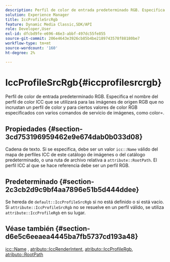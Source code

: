 ```yaml
---
description: Perfil de color de entrada predeterminado RGB. Especifica el nombre del perfil de color ICC que se utilizará para las imágenes de origen RGB que no incrustan un perfil de color y para ciertos valores de color RGB especificados con varios comandos de servicio de imágenes, como color=.
solution: Experience Manager
title: IccProfileSrcRgb
feature: Dynamic Media Classic,SDK/API
role: Developer,User
exl-id: dfcbd9fe-e696-46e3-abbf-497dc55fe855
source-git-commit: 206e4643e3926cb85b4be2189743578f88180be7
workflow-type: tm+mt
source-wordcount: '160'
ht-degree: 2%

---
```


# IccProfileSrcRgb{#iccprofilesrcrgb}

Perfil de color de entrada predeterminado RGB. Especifica el nombre del perfil de color ICC que se utilizará para las imágenes de origen RGB que no incrustan un perfil de color y para ciertos valores de color RGB especificados con varios comandos de servicio de imágenes, como color=.

## Propiedades {#section-3cd753196959462e9e674dab0b033d08}

Cadena de texto. Si se especifica, debe ser un valor `icc::Name` válido del mapa de perfiles ICC de este catálogo de imágenes o del catálogo predeterminado, o una ruta de archivo relativa a `attribute::RootPath`. El perfil ICC al que se hace referencia debe ser un perfil RGB.

## Predeterminado {#section-2c3cb2d9c9bf4aa7896e51b5d444ddee}

Se hereda de `default::IccProfileSrcRgb` si no está definido o si está vacío. Si `attribute::IccProfileSrcRgb` no se resuelve en un perfil válido, se utiliza `attribute::IccProfileRgb` en su lugar.

## Véase también {#section-d6e5c6eeaea4445ba7fb5737cd193a48}

[icc::Name](../../../../../is-api/image-catalog/image-serving-api-ref/c-image-catalog-reference/c-icc-profile-map-reference/r-name-icc.md#reference-9e7d3c8e35434981a3dfac66b8946cbe) ,  [atributo::IccRenderIntent](../../../../../is-api/image-catalog/image-serving-api-ref/c-image-catalog-reference/c-attributes-reference/r-iccrenderintent.md#reference-012f207f28bd4406a5368d23ed95a51f),  [atributo::IccProfileRgb](../../../../../is-api/image-catalog/image-serving-api-ref/c-image-catalog-reference/c-attributes-reference/r-iccprofilergb.md#reference-3479e7daac54404f84b06b98ca07b9df),  [atributo::RootPath](../../../../../is-api/image-catalog/image-serving-api-ref/c-image-catalog-reference/c-attributes-reference/r-rootpath.md#reference-17d57e5967be403b8408fa7214017494)
